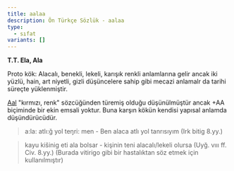 ```yaml
---
title: aalaa
description: Ön Türkçe Sözlük - aalaa
type:
  - sıfat
variants: []
---
```

**T.T. Ela, Ala**

Proto kök: Alacalı, benekli, lekeli, karışık renkli anlamlarına gelir ancak iki yüzlü, hain, art niyetli, gizli düşüncelere sahip gibi mecazi anlamalr da tarihi süreçte yüklenmiştir.

[Aal](/pt/aal) "kırmızı, renk" sözcüğünden türemiş olduğu düşünülmüştür ancak +AA biçiminde bir ekin emsali yoktur. Buna karşın kökün kendisi yapısal anlamda düşündürücüdür.

> a:la: atlı:ğ yol teŋri: men - Ben alaca atlı yol tanrısıyım (Irk bitig 8.yy.)

> kayu kišinig eti ala bolsar - kişinin teni alacalı/lekeli olursa (Uyğ. vııı ff. Civ. 8.yy.) (Burada vitirigo gibi bir hastalıktan söz etmek için kullanılmıştır)
